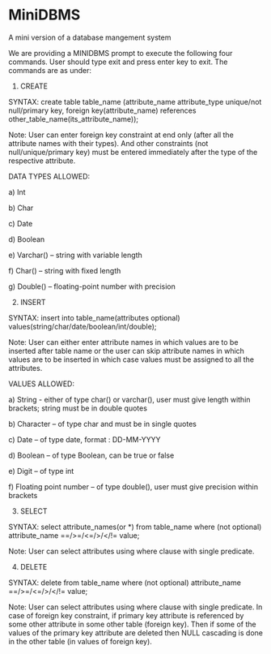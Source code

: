 # MiniDBMS
A mini version of a database mangement system

We are providing a MINIDBMS prompt to execute the following four commands. User should type exit and press enter key to exit.
The commands are as under:

1.	CREATE

SYNTAX:
create table table_name
(attribute_name attribute_type unique/not null/primary key,
foreign key(attribute_name) references other_table_name(its_attribute_name));

Note: User can enter foreign key constraint at end only (after all the attribute names with their types). And other constraints (not null/unique/primary key) must be entered immediately after the type of the respective attribute.

DATA TYPES ALLOWED:

a) Int

b) Char

c) Date

d) Boolean

e) Varchar() – string with variable length

f) Char() – string with fixed length

g) Double() – floating-point number with precision

2.	INSERT

SYNTAX:
insert into table_name(attributes optional)
values(string/char/date/boolean/int/double);

Note: User can either enter attribute names in which values are to be inserted after table name or the user can skip attribute names in which values are to be inserted in which case values must be assigned to all the attributes.

VALUES ALLOWED:

a)	String - either of type char() or varchar(), user must give length within brackets; string must be in double quotes

b)	Character – of type char and must be in single quotes

c)	Date – of type date, format : DD-MM-YYYY

d)	Boolean – of type Boolean, can be true or false

e)	Digit – of type int

f)	Floating point number – of type double(), user must give precision within brackets

3.	SELECT

SYNTAX:
select attribute_names(or *) from table_name
where (not optional) attribute_name ==/>=/<=/>/</!= value;

Note: User can select attributes using where clause with single predicate.

4.	DELETE

SYNTAX:
delete from table_name
where (not optional) attribute_name ==/>=/<=/>/</!= value;

Note: User can select attributes using where clause with single predicate.
In case of foreign key constraint, if primary key attribute is referenced by some other attribute in some other table (foreign key). Then if some of the values of the primary key attribute are deleted then NULL cascading is done in the other table (in values of foreign key).
